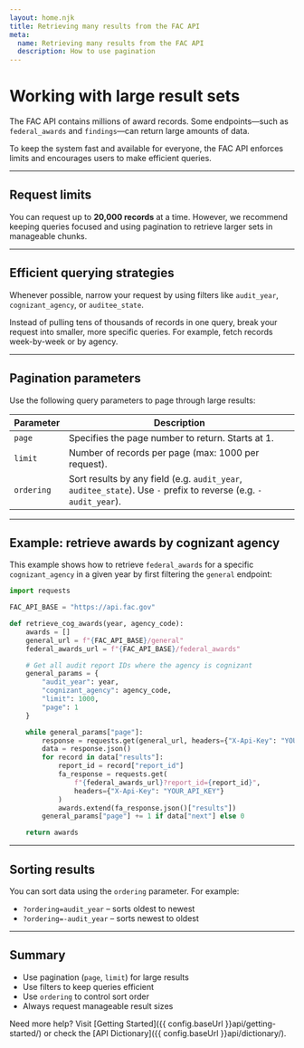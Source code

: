 ```yaml
---
layout: home.njk
title: Retrieving many results from the FAC API
meta:
  name: Retrieving many results from the FAC API
  description: How to use pagination
---
```


# Working with large result sets

The FAC API contains millions of award records. Some endpoints—such as `federal_awards` and `findings`—can return large amounts of data.

To keep the system fast and available for everyone, the FAC API enforces limits and encourages users to make efficient queries.

---

## Request limits

You can request up to **20,000 records** at a time. However, we recommend keeping queries focused and using pagination to retrieve larger sets in manageable chunks.

---

## Efficient querying strategies

Whenever possible, narrow your request by using filters like `audit_year`, `cognizant_agency`, or `auditee_state`.

Instead of pulling tens of thousands of records in one query, break your request into smaller, more specific queries. For example, fetch records week-by-week or by agency.

---

## Pagination parameters

Use the following query parameters to page through large results:

| Parameter | Description |
|-----------|-------------|
| `page` | Specifies the page number to return. Starts at 1. |
| `limit` | Number of records per page (max: 1000 per request). |
| `ordering` | Sort results by any field (e.g. `audit_year`, `auditee_state`). Use `-` prefix to reverse (e.g. `-audit_year`). |

---

## Example: retrieve awards by cognizant agency

This example shows how to retrieve `federal_awards` for a specific `cognizant_agency` in a given year by first filtering the `general` endpoint:

```python
import requests

FAC_API_BASE = "https://api.fac.gov"

def retrieve_cog_awards(year, agency_code):
    awards = []
    general_url = f"{FAC_API_BASE}/general"
    federal_awards_url = f"{FAC_API_BASE}/federal_awards"

    # Get all audit report IDs where the agency is cognizant
    general_params = {
        "audit_year": year,
        "cognizant_agency": agency_code,
        "limit": 1000,
        "page": 1
    }

    while general_params["page"]:
        response = requests.get(general_url, headers={"X-Api-Key": "YOUR_API_KEY"}, params=general_params)
        data = response.json()
        for record in data["results"]:
            report_id = record["report_id"]
            fa_response = requests.get(
                f"{federal_awards_url}?report_id={report_id}",
                headers={"X-Api-Key": "YOUR_API_KEY"}
            )
            awards.extend(fa_response.json()["results"])
        general_params["page"] += 1 if data["next"] else 0

    return awards
```

---

## Sorting results

You can sort data using the `ordering` parameter. For example:

- `?ordering=audit_year` – sorts oldest to newest
- `?ordering=-audit_year` – sorts newest to oldest

---

## Summary

- Use pagination (`page`, `limit`) for large results
- Use filters to keep queries efficient
- Use `ordering` to control sort order
- Always request manageable result sizes

Need more help? Visit [Getting Started]({{ config.baseUrl }}api/getting-started/) or check the [API Dictionary]({{ config.baseUrl }}api/dictionary/).



